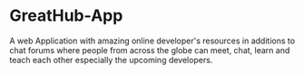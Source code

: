 # GreatHub-App
A web Application with amazing online developer's resources in additions to chat forums where people from across the globe can meet, chat, learn and teach each other especially the upcoming developers.
